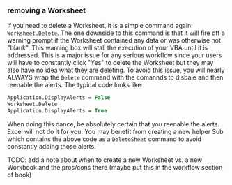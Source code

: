 ### removing a Worksheet

If you need to delete a Worksheet, it is a simple command again: `Worksheet.Delete`. The one downside to this command is that it will fire off a warning prompt if the Worksheet contained any data or was otherwise not "blank". This warning box will stall the execution of your VBA until it is addressed. This is a major issue for any serious workflow since your users will have to constantly click "Yes" to delete the Worksheet but they may also have no idea what they are deleting. To avoid this issue, you will nearly ALWAYS wrap the `Delete` command with the comannds to disbale and then reenable the alerts. The typical code looks like:

```vb
Application.DisplayAlerts = False
Worksheet.Delete
Application.DisplayAlerts = True
```

When doing this dance, be absolutely certain that you reenable the alerts. Excel will not do it for you. You may benefit from creating a new helper Sub which contains the above code as a `DeleteSheet` command to avoid constantly adding those alerts.

TODO: add a note about when to create a new Worksheet vs. a new Workbook and the pros/cons there (maybe put this in the workflow section of book)
